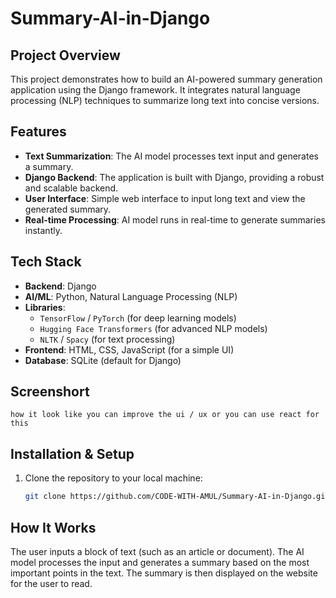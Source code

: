 # Summary-AI-in-Django

## Project Overview

This project demonstrates how to build an AI-powered summary generation application using the Django framework. It integrates natural language processing (NLP) techniques to summarize long text into concise versions.

## Features

- **Text Summarization**: The AI model processes text input and generates a summary.
- **Django Backend**: The application is built with Django, providing a robust and scalable backend.
- **User Interface**: Simple web interface to input long text and view the generated summary.
- **Real-time Processing**: AI model runs in real-time to generate summaries instantly.

## Tech Stack

- **Backend**: Django
- **AI/ML**: Python, Natural Language Processing (NLP)
- **Libraries**:
  - `TensorFlow` / `PyTorch` (for deep learning models)
  - `Hugging Face Transformers` (for advanced NLP models)
  - `NLTK` / `Spacy` (for text processing)
- **Frontend**: HTML, CSS, JavaScript (for a simple UI)
- **Database**: SQLite (default for Django)


## Screenshort
``` 
how it look like you can improve the ui / ux or you can use react for this 
```
## Installation & Setup

1. Clone the repository to your local machine:
   ```bash
   git clone https://github.com/CODE-WITH-AMUL/Summary-AI-in-Django.git


## How It Works
The user inputs a block of text (such as an article or document).
The AI model processes the input and generates a summary based on the most important points in the text.
The summary is then displayed on the website for the user to read.
